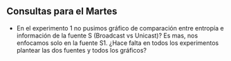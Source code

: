## Consultas para el Martes
- En el experimento 1 no pusimos gráfico de comparación entre entropía e información de la fuente S (Broadcast vs Unicast)? Es mas, nos enfocamos solo en la fuente S1. ¿Hace falta en todos los experimentos plantear las dos fuentes y todos los gráficos?
